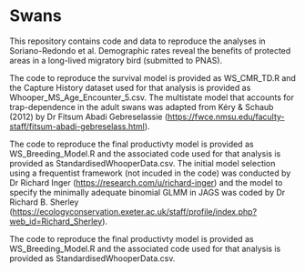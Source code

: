 # Swans

This repository contains code and data to reproduce the analyses in Soriano-Redondo et al. Demographic rates reveal the benefits of protected areas in a long-lived migratory bird (submitted to PNAS).

The code to reproduce the survival model is provided as WS_CMR_TD.R and the Capture History dataset used for that analysis is provided as Whooper_MS_Age_Encounter_5.csv. The multistate model that accounts for trap-dependence in the adult swans was adapted from Kéry & Schaub (2012) by Dr Fitsum Abadi Gebreselassie (https://fwce.nmsu.edu/faculty-staff/fitsum-abadi-gebreselass.html).

The code to reproduce the final productivty model is provided as WS_Breeding_Model.R and the associated code used for that analysis is provided as StandardisedWhooperData.csv. The initial model selection using a frequentist framework (not incuded in the code) was conducted by Dr Richard Inger (https://research.com/u/richard-inger) and the model to specify the minimally adequate binomial GLMM in JAGS was coded by Dr Richard B. Sherley (https://ecologyconservation.exeter.ac.uk/staff/profile/index.php?web_id=Richard_Sherley).

The code to reproduce the final productivty model is provided as WS_Breeding_Model.R and the associated code used for that analysis is provided as StandardisedWhooperData.csv.
